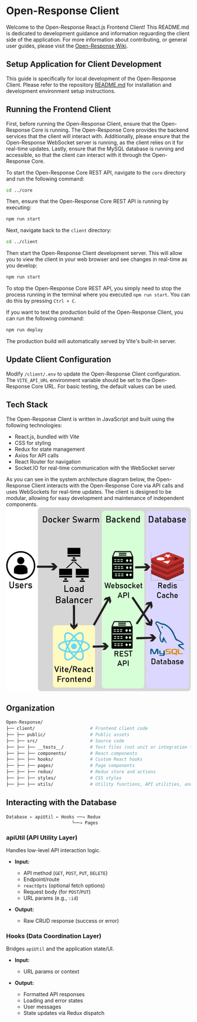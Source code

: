 # Open-Response Client
Welcome to the Open-Response React.js Frontend Client! This README.md is dedicated to development guidance and information reguarding the client side of the application. For more information about contributing, or general user guides, please visit the [Open-Response Wiki](https://github.com/OSU-MC/Open-Response/wiki).

## Setup Application for Client Development
This guide is specifically for local development of the Open-Response Client. Please refer to the repository [README.md](../README.md) for installation and development environment setup instructions.

## Running the Frontend Client
First, before running the Open-Response Client, ensure that the Open-Response Core is running. The Open-Response Core provides the backend services that the client will interact with. Additionally, please ensure that the Open-Response WebSocket server is running, as the client relies on it for real-time updates. Lastly, ensure that the MySQL database is running and accessible, so that the client can interact with it through the Open-Response Core.

To start the Open-Response Core REST API, navigate to the `core` directory and run the following command:
```bash
cd ../core
```
Then, ensure that the Open-Response Core REST API is running by executing:
```bash
npm run start
```

Next, navigate back to the `client` directory:
```bash
cd ../client
```

Then start the Open-Response Client development server. This will allow you to view the client in your web browser and see changes in real-time as you develop:
```bash
npm run start
```

To stop the Open-Response Core REST API, you simply need to stop the process running in the terminal where you executed `npm run start`. You can do this by pressing `Ctrl + C`.


If you want to test the production build of the Open-Response Client, you can run the following command:
```bash
npm run deploy
```
The production build will automatically served by Vite's built-in server.

## Update Client Configuration
Modify `/client/.env` to update the Open-Response Client configuration. The `VITE_API_URL` environment variable should be set to the Open-Response Core URL. For basic testing, the default values can be used.

## Tech Stack
The Open-Response Client is written in JavaScript and built using the following technologies:
- React.js, bundled with Vite
- CSS for styling
- Redux for state management
- Axios for API calls
- React Router for navigation
- Socket.IO for real-time communication with the WebSocket server

As you can see in the system architecture diagram below, the Open-Response Client interacts with the Open-Response Core via API calls and uses WebSockets for real-time updates. The client is designed to be modular, allowing for easy development and maintenance of independent components.
![New Architecture](../docs/images/systemArchitectureDiagram.png)

## Organization
```bash
Open-Response/
├── client/                     # Frontend client code
├── ├── public/                 # Public assets
├── ├── src/                    # Source code
├── ├── ├── __tests__/          # Test files (not unit or integration tests)
├── ├── ├── components/         # React components
├── ├── ├── hooks/              # Custom React hooks
├── ├── ├── pages/              # Page components
├── ├── ├── redux/              # Redux store and actions
├── ├── ├── styles/             # CSS styles
├── ├── ├── utils/              # Utility functions, API utilities, and constants
```

## Interacting with the Database

```plaintext
Database ← apiUtil ← Hooks ──→ Redux
                         └──→ Pages
```

### apiUtil (API Utility Layer)
Handles low-level API interaction logic.

- **Input:**  
  - API method (`GET`, `POST`, `PUT`, `DELETE`)  
  - Endpoint/route  
  - `reactOpts` (optional fetch options)  
  - Request body (for `POST`/`PUT`)  
  - URL params (e.g., `:id`)

- **Output:**  
  - Raw CRUD response (success or error)

### Hooks (Data Coordination Layer)
Bridges `apiUtil` and the application state/UI.

- **Input:**  
  - URL params or context

- **Output:**  
  - Formatted API responses  
  - Loading and error states  
  - User messages  
  - State updates via Redux dispatch
